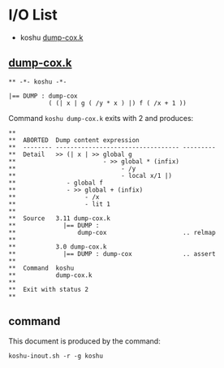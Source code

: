 # I/O List

- koshu [dump-cox.k](#dump-coxk)



## [dump-cox.k](dump-cox.k)

```
** -*- koshu -*-

|== DUMP : dump-cox
           ( (| x | g ( /y * x ) |) f ( /x + 1 ))
```

Command `koshu dump-cox.k` exits with 2 and produces:

```
**
**  ABORTED  Dump content expression
**  -------- ---------------------------------- ---------
**  Detail   >> (| x | >> global g
**                        - >> global * (infix)
**                             - /y
**                             - local x/1 |)
**              - global f
**              - >> global + (infix)
**                   - /x
**                   - lit 1
**
**  Source   3.11 dump-cox.k
**             |== DUMP :
**                 dump-cox                     .. relmap
**
**           3.0 dump-cox.k
**             |== DUMP : dump-cox              .. assert
**
**  Command  koshu
**           dump-cox.k
**
**  Exit with status 2
**
```



## command

This document is produced by the command:

```
koshu-inout.sh -r -g koshu
```
